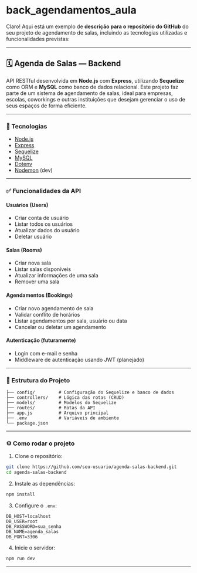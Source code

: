 # back_agendamentos_aula

Claro! Aqui está um exemplo de **descrição para o repositório do GitHub** do seu projeto de agendamento de salas, incluindo as tecnologias utilizadas e funcionalidades previstas:

---

## 🗓️ Agenda de Salas — Backend

API RESTful desenvolvida em **Node.js** com **Express**, utilizando **Sequelize** como ORM e **MySQL** como banco de dados relacional. Este projeto faz parte de um sistema de agendamento de salas, ideal para empresas, escolas, coworkings e outras instituições que desejam gerenciar o uso de seus espaços de forma eficiente.

---

### 🚀 Tecnologias

* [Node.js](https://nodejs.org/)
* [Express](https://expressjs.com/)
* [Sequelize](https://sequelize.org/)
* [MySQL](https://www.mysql.com/)
* [Dotenv](https://www.npmjs.com/package/dotenv)
* [Nodemon](https://nodemon.io/) (dev)

---

### ✅ Funcionalidades da API

#### Usuários (Users)

* Criar conta de usuário
* Listar todos os usuários
* Atualizar dados do usuário
* Deletar usuário

#### Salas (Rooms)

* Criar nova sala
* Listar salas disponíveis
* Atualizar informações de uma sala
* Remover uma sala

#### Agendamentos (Bookings)

* Criar novo agendamento de sala
* Validar conflito de horários
* Listar agendamentos por sala, usuário ou data
* Cancelar ou deletar um agendamento

#### Autenticação (futuramente)

* Login com e-mail e senha
* Middleware de autenticação usando JWT (planejado)

---

### 📂 Estrutura do Projeto

```
├── config/         # Configuração do Sequelize e banco de dados
├── controllers/    # Lógica das rotas (CRUD)
├── models/         # Modelos do Sequelize
├── routes/         # Rotas da API
├── app.js          # Arquivo principal
├── .env            # Variáveis de ambiente
└── package.json
```

---

### ⚙️ Como rodar o projeto

1. Clone o repositório:

```bash
git clone https://github.com/seu-usuario/agenda-salas-backend.git
cd agenda-salas-backend
```

2. Instale as dependências:

```bash
npm install
```

3. Configure o `.env`:

```env
DB_HOST=localhost
DB_USER=root
DB_PASSWORD=sua_senha
DB_NAME=agenda_salas
DB_PORT=3306
```

4. Inicie o servidor:

```bash
npm run dev
```

---

